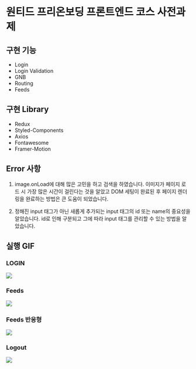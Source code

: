 <h1>원티드 프리온보딩 프론트엔드 코스 사전과제</h1>

<h2>구현 기능</h2>

- Login
- Login Validation
- GNB
- Routing
- Feeds

<h2>구현 Library</h2>

- Redux
- Styled-Components
- Axios
- Fontawesome
- Framer-Motion

<h2>Error 사항</h2>

1. image.onLoad에 대해 많은 고민을 하고 검색을 하였습니다. 이미지가 페이지 로드 시 가장 많은 시간이 걸린다는 것을 알았고 DOM 세팅이 완료된 후 페이지 렌더링을 완료하는 방법은 큰 도움이 되었습니다.

2. 정해진 input 태그가 아닌 새롭게 추가되는 input 태그의 id 또는 name의 중요성을 알았습니다. id로 인해 구분되고 그에 따라 input 태그를 관리할 수 있는 방법을 알았습니다.

<h2>실행 GIF</h2>

<h3>LOGIN</h3>
<img src="https://user-images.githubusercontent.com/85854164/175780794-b8f0b659-35e6-4383-8672-05531e88f96d.gif">

<h3>Feeds</h3>
<img src="https://user-images.githubusercontent.com/85854164/175781325-d349aeb5-0529-4251-a509-c7cac108ed4f.gif">

<h3>Feeds 반응형</h3>
<img src="https://user-images.githubusercontent.com/85854164/175780887-248bea7e-321f-4314-a7c5-d71b85201d01.gif">

<h3>Logout</h3>
<img src="https://user-images.githubusercontent.com/85854164/175780918-48f20064-4d28-4397-adfb-63ad096db361.gif">
